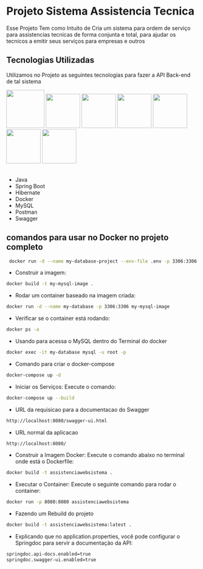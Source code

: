 # Projeto Sistema Assistencia Tecnica

Esse Projeto Tem como Intuito de Cria um sistema para ordem de serviço para assistencias tecnicas de forma conjunta e total, para ajudar os tecnicos a emitir seus serviços para empresas e outros 

## Tecnologias Utilizadas 

Utilizamos no Projeto as seguintes tecnologias para fazer a API Back-end de tal sistema

<div align="left">
<img src="https://cdn.jsdelivr.net/gh/devicons/devicon@latest/icons/java/java-original.svg" width="100" />
<img src="https://cdn.jsdelivr.net/gh/devicons/devicon@latest/icons/spring/spring-original.svg" width="90"/>
<img src="https://cdn.jsdelivr.net/gh/devicons/devicon@latest/icons/hibernate/hibernate-original.svg" width="90"/>
<img src="https://cdn.jsdelivr.net/gh/devicons/devicon@latest/icons/docker/docker-original.svg" width="90"/>
<img src="https://cdn.jsdelivr.net/gh/devicons/devicon@latest/icons/mysql/mysql-original.svg" width="90"/>
<img src="https://cdn.jsdelivr.net/gh/devicons/devicon@latest/icons/postman/postman-original.svg" width="90"/>
<img src="https://cdn.jsdelivr.net/gh/devicons/devicon@latest/icons/swagger/swagger-original.svg" width="90"/>
</div>

<br>

- Java 
- Spring Boot 
- Hibernate 
- Docker 
- MySQL
- Postman
- Swagger

## comandos para usar no Docker no projeto completo 

```bash
 docker run -d --name my-database-project --env-file .env -p 3306:3306 mysql:latest 
```

- Construir a imagem:

```bash
docker build -t my-mysql-image .
```

- Rodar um container baseado na imagem criada:

```bash
docker run -d --name my-database -p 3306:3306 my-mysql-image 
```
- Verificar se o container está rodando:

```bash
docker ps -a
```

- Usando para acessa o MySQL dentro do Terminal do docker

```bash
docker exec -it my-database mysql -u root -p
```

- Comando para criar o docker-compose 

```bash
docker-compose up -d
```

- Iniciar os Serviços: Execute o comando:

```bash
docker-compose up --build
```

- URL da requisicao para a documentacao do Swagger 

```bash
http://localhost:8080/swagger-ui.html
```

- URL normal da aplicacao 

```bash
http://localhost:8080/
```

- Construir a Imagem Docker: Execute o comando abaixo no terminal onde está o Dockerfile:

```bash
docker build -t assistenciawebsistema .
```

- Executar o Container: Execute o seguinte comando para rodar o container:

```bash
docker run -p 8080:8080 assistenciawebsistema
```

- Fazendo um Rebuild do projeto 

```bash
docker build -t assistenciawebsistema:latest .
```

- Explicando que no application.properties, você pode configurar o Springdoc para servir a documentação da API:

```bash
springdoc.api-docs.enabled=true
springdoc.swagger-ui.enabled=true
```

